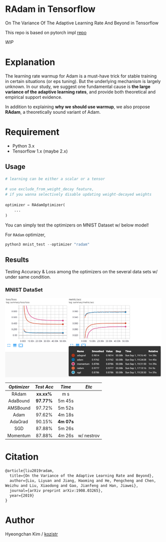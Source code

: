 # RAdam in Tensorflow
On The Variance Of The Adaptive Learning Rate And Beyond in Tensorflow

This repo is based on pytorch impl [repo](https://github.com/LiyuanLucasLiu/RAdam)

*WIP*

# Explanation
The learning rate warmup for Adam is a must-have trick for stable training in certain situations (or eps tuning). But the underlying mechanism is largely unknown. In our study, we suggest one fundamental cause is **the large variance of the adaptive learning rates**, and provide both theoretical and empirical support evidence.

In addition to explaining **why we should use warmup**, we also propose **RAdam**, a theoretically sound variant of Adam.

# Requirement
* Python 3.x
* Tensorflow 1.x (maybe 2.x)

## Usage

```python
# learning can be either a scalar or a tensor

# use exclude_from_weight_decay feature, 
# if you wanna selectively disable updating weight-decayed weights

optimizer = RAdamOptimizer(
    ...
)
```

You can simply test the optimizers on MNIST Dataset w/ below model!

For `RAdam` optimizer,
```python
python3 mnist_test --optimizer "radam"
```

## Results

Testing Accuracy & Loss among the optimizers on the several data sets w/ under same condition.

### MNIST DataSet

![acc](./assets/mnist_acc.png)

*Optimizer* | *Test Acc* | *Time* | *Etc* |
:---: | :---: | :---: | :---: |
RAdam | **xx.xx%** | m s | |
AdaBound | **97.77%** | 5m 45s |  |
AMSBound | 97.72% | 5m 52s |  |
Adam | 97.62% | 4m 18s |  |
AdaGrad | 90.15% | **4m 07s** |  |
SGD | 87.88% | 5m 26s | |
Momentum | 87.88% | 4m 26s | w/ nestrov |

# Citation

```
@article{liu2019radam,
  title={On the Variance of the Adaptive Learning Rate and Beyond},
  author={Liu, Liyuan and Jiang, Haoming and He, Pengcheng and Chen, Weizhu and Liu, Xiaodong and Gao, Jianfeng and Han, Jiawei},
  journal={arXiv preprint arXiv:1908.03265},
  year={2019}
}
```

# Author

Hyeongchan Kim / [kozistr](http://kozistr.tech)
